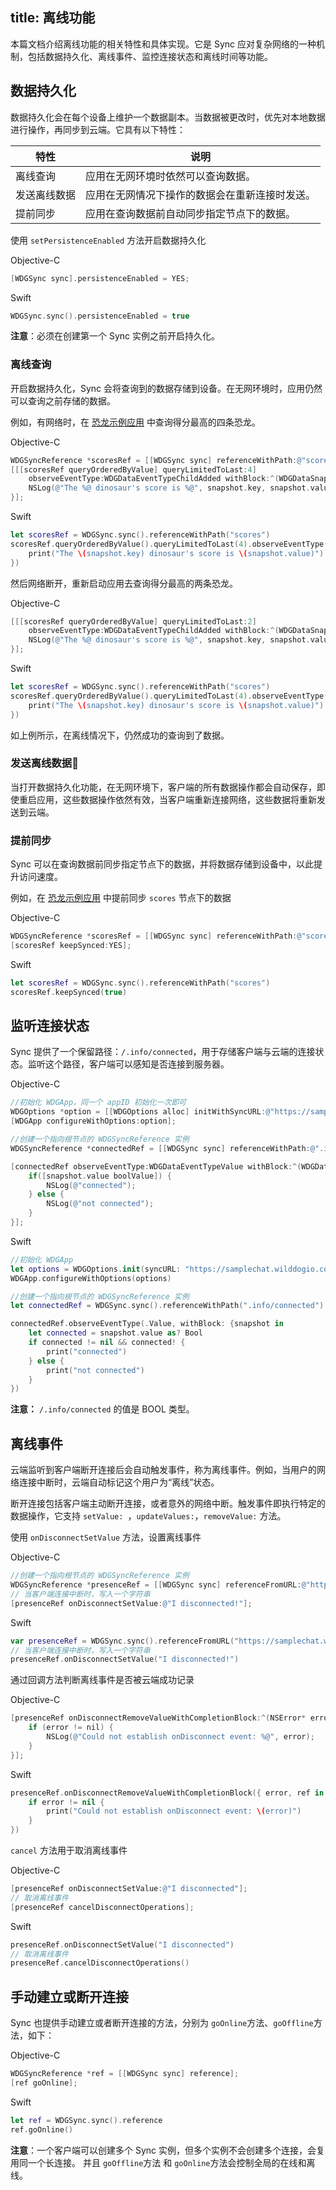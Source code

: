 
title:  离线功能
---
本篇文档介绍离线功能的相关特性和具体实现。它是 Sync 应对复杂网络的一种机制，包括数据持久化、离线事件、监控连接状态和离线时间等功能。

## 数据持久化

数据持久化会在每个设备上维护一个数据副本。当数据被更改时，优先对本地数据进行操作，再同步到云端。它具有以下特性：

| 特性     | 说明                      |
| ------ | ----------------------- |
| 离线查询   | 应用在无网环境时依然可以查询数据。       |
| 发送离线数据 | 应用在无网情况下操作的数据会在重新连接时发送。 |
| 提前同步   | 应用在查询数据前自动同步指定节点下的数据。   |



使用  `setPersistenceEnabled` 方法开启数据持久化

Objective-C

```objectivec
[WDGSync sync].persistenceEnabled = YES;
```

Swift

```swift
WDGSync.sync().persistenceEnabled = true
```

**注意**：必须在创建第一个 Sync 实例之前开启持久化。 



### 离线查询

开启数据持久化，Sync 会将查询到的数据存储到设备。在无网环境时，应用仍然可以查询之前存储的数据。

例如，有网络时，在 [恐龙示例应用](https://dinosaur-facts.wilddogio.com/) 中查询得分最高的四条恐龙。

Objective-C

```objectivec
WDGSyncReference *scoresRef = [[WDGSync sync] referenceWithPath:@"scores"];
[[[scoresRef queryOrderedByValue] queryLimitedToLast:4]
    observeEventType:WDGDataEventTypeChildAdded withBlock:^(WDGDataSnapshot *snapshot) {
    NSLog(@"The %@ dinosaur's score is %@", snapshot.key, snapshot.value);
}];
```

Swift

```swift
let scoresRef = WDGSync.sync().referenceWithPath("scores")
scoresRef.queryOrderedByValue().queryLimitedToLast(4).observeEventType(.ChildAdded, withBlock: { snapshot in
    print("The \(snapshot.key) dinosaur's score is \(snapshot.value)")
})
```

然后网络断开，重新启动应用去查询得分最高的两条恐龙。

Objective-C

```objectivec
[[[scoresRef queryOrderedByValue] queryLimitedToLast:2]
    observeEventType:WDGDataEventTypeChildAdded withBlock:^(WDGDataSnapshot *snapshot) {
    NSLog(@"The %@ dinosaur's score is %@", snapshot.key, snapshot.value);
}];
```

Swift

```swift
let scoresRef = WDGSync.sync().referenceWithPath("scores")
scoresRef.queryOrderedByValue().queryLimitedToLast(4).observeEventType(.ChildAdded, withBlock: { snapshot in
    print("The \(snapshot.key) dinosaur's score is \(snapshot.value)")
})
```

如上例所示，在离线情况下，仍然成功的查询到了数据。



### 发送离线数据

当打开数据持久化功能，在无网环境下，客户端的所有数据操作都会自动保存，即使重启应用，这些数据操作依然有效，当客户端重新连接网络，这些数据将重新发送到云端。

### 提前同步

Sync 可以在查询数据前同步指定节点下的数据，并将数据存储到设备中，以此提升访问速度。

例如，在 [恐龙示例应用](https://dinosaur-facts.wilddogio.com/scores) 中提前同步 `scores` 节点下的数据

Objective-C

```objectivec
WDGSyncReference *scoresRef = [[WDGSync sync] referenceWithPath:@"scores"];
[scoresRef keepSynced:YES];

```

Swift

```swift
let scoresRef = WDGSync.sync().referenceWithPath("scores")
scoresRef.keepSynced(true)

```



## 监听连接状态

Sync 提供了一个保留路径：`/.info/connected`，用于存储客户端与云端的连接状态。监听这个路径，客户端可以感知是否连接到服务器。

Objective-C

```objectivec
//初始化 WDGApp，同一个 appID 初始化一次即可 
WDGOptions *option = [[WDGOptions alloc] initWithSyncURL:@"https://samplechat.wilddogio.com"];
[WDGApp configureWithOptions:option];

//创建一个指向根节点的 WDGSyncReference 实例
WDGSyncReference *connectedRef = [[WDGSync sync] referenceWithPath:@".info/connected"];

[connectedRef observeEventType:WDGDataEventTypeValue withBlock:^(WDGDataSnapshot *snapshot) {
    if([snapshot.value boolValue]) {
        NSLog(@"connected");
    } else {
        NSLog(@"not connected");
    }
}];
```

Swift

```swift
//初始化 WDGApp
let options = WDGOptions.init(syncURL: "https://samplechat.wilddogio.com")
WDGApp.configureWithOptions(options)

//创建一个指向根节点的 WDGSyncReference 实例
let connectedRef = WDGSync.sync().referenceWithPath(".info/connected")

connectedRef.observeEventType(.Value, withBlock: {snapshot in
    let connected = snapshot.value as? Bool
    if connected != nil && connected! {
        print("connected")
    } else {
        print("not connected")
    }
})
```
**注意：** `/.info/connected` 的值是 BOOL 类型。

## 离线事件

云端监听到客户端断开连接后会自动触发事件，称为离线事件。例如，当用户的网络连接中断时，云端自动标记这个用户为“离线”状态。

断开连接包括客户端主动断开连接，或者意外的网络中断。触发事件即执行特定的数据操作，它支持 `setValue: `，`updateValues:`，`removeValue:` 方法。

使用 `onDisconnectSetValue` 方法，设置离线事件

Objective-C

```objectivec
//创建一个指向根节点的 WDGSyncReference 实例
WDGSyncReference *presenceRef = [[WDGSync sync] referenceFromURL:@"https://samplechat.wilddogio.com/disconnectmessage"];
// 当客户端连接中断时，写入一个字符串
[presenceRef onDisconnectSetValue:@"I disconnected!"];
```

Swift

```swift
var presenceRef = WDGSync.sync().referenceFromURL("https://samplechat.wilddogio.com/disconnectmessage")
// 当客户端连接中断时，写入一个字符串
presenceRef.onDisconnectSetValue("I disconnected!")

```

通过回调方法判断离线事件是否被云端成功记录

Objective-C

```objectivec
[presenceRef onDisconnectRemoveValueWithCompletionBlock:^(NSError* error, Wilddog* ref) {
    if (error != nil) {
        NSLog(@"Could not establish onDisconnect event: %@", error);
    }
}];

```

Swift

```swift
presenceRef.onDisconnectRemoveValueWithCompletionBlock({ error, ref in
    if error != nil {
        print("Could not establish onDisconnect event: \(error)")
    }
})

```

`cancel` 方法用于取消离线事件

Objective-C

```objectivec
[presenceRef onDisconnectSetValue:@"I disconnected"];
// 取消离线事件
[presenceRef cancelDisconnectOperations];

```

Swift

```swift
presenceRef.onDisconnectSetValue("I disconnected")
// 取消离线事件
presenceRef.cancelDisconnectOperations()

```



## 手动建立或断开连接
Sync 也提供手动建立或者断开连接的方法，分别为 `goOnline`方法、`goOffline`方法，如下：

Objective-C

```objectivec
WDGSyncReference *ref = [[WDGSync sync] reference];
[ref goOnline];
```

Swift

```swift
let ref = WDGSync.sync().reference
ref.goOnline()
```

**注意**：一个客户端可以创建多个 Sync 实例，但多个实例不会创建多个连接，会复用同一个长连接。 并且 `goOffline`方法 和 `goOnline`方法会控制全局的在线和离线。 



